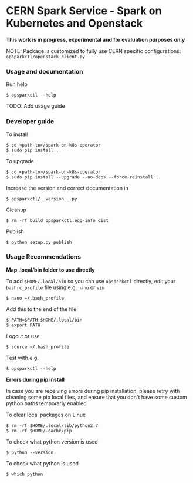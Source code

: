 # CERN Spark Service - Spark on Kubernetes and Openstack

**This work is in progress, experimental and for evaluation purposes only**

NOTE: Package is customized to fully use CERN specific configurations: `opsparkctl/openstack_client.py`

### Usage and documentation

Run help

```
$ opsparkctl --help
```

TODO: Add usage guide

### Developer guide

To install

```
$ cd <path-to>/spark-on-k8s-operator
$ sudo pip install .
```

To upgrade

```
$ cd <path-to>/spark-on-k8s-operator
$ sudo pip install --upgrade --no-deps --force-reinstall .
```

Increase the version and correct documentation in

    $ opsparkctl/__version__.py

Cleanup

    $ rm -rf build opsparkctl.egg-info dist

Publish

    $ python setup.py publish
    
### Usage Recommendations

**Map .local/bin folder to use directly**

To add ``$HOME/.local/bin`` so you can use ``opsparkctl``
directly, edit your ``bashrc_profile`` file using e.g. ``nano`` or
``vim``

    $ nano ~/.bash_profile

Add this to the end of the file

    $ PATH=$PATH:$HOME/.local/bin
    $ export PATH

Logout or use

    $ source ~/.bash_profile

Test with e.g.

    $ opsparkctl --help

**Errors during pip install**


In case you are receiving errors during pip installation, please retry with cleaning some pip local files, and ensure
that you don't have some custom python paths temporarly enabled

To clear local packages on Linux

    $ rm -rf $HOME/.local/lib/python2.7
    $ rm -rf $HOME/.cache/pip

To check what python version is used

    $ python --version

To check what python is used

    $ which python
